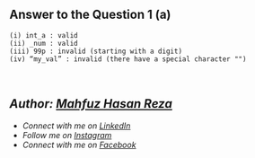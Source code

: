 ## Answer to the Question 1 (a)
```
(i) int_a : valid
(ii) _num : valid
(iii) 99p : invalid (starting with a digit)
(iv) “my_val” : invalid (there have a special character "")
```

<br>

## _Author: [Mahfuz Hasan Reza](https://github.com/mahfuzhasanreza/)_
 - _Connect with me on [LinkedIn](https://www.linkedin.com/in/mahfuzhasanreza/)_
 - _Follow me on [Instagram](https://www.instagram.com/mahfuzhasanreza/)_
 - _Connect with me on [Facebook](https://www.facebook.com/mahfuzhasanreza/)_
